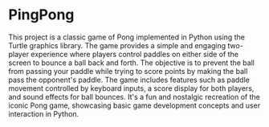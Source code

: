 # PingPong
This project is a classic game of Pong implemented in Python using the Turtle graphics library. The game provides a simple and engaging two-player experience where players control paddles on either side of the screen to bounce a ball back and forth. The objective is to prevent the ball from passing your paddle while trying to score points by making the ball pass the opponent's paddle. The game includes features such as paddle movement controlled by keyboard inputs, a score display for both players, and sound effects for ball bounces. It's a fun and nostalgic recreation of the iconic Pong game, showcasing basic game development concepts and user interaction in Python.
